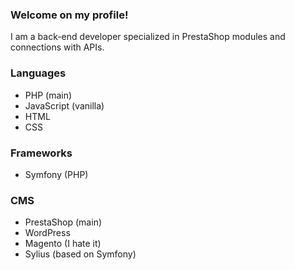 ### Welcome on my profile!

I am a back-end developer specialized in PrestaShop modules and connections with APIs.

### Languages

- PHP (main)
- JavaScript (vanilla)
- HTML
- CSS

### Frameworks

- Symfony (PHP)

### CMS

- PrestaShop (main)
- WordPress
- Magento (I hate it)
- Sylius (based on Symfony)

<!--
**Scwaall/Scwaall** is a ✨ _special_ ✨ repository because its `README.md` (this file) appears on your GitHub profile.

Here are some ideas to get you started:

- 🔭 I’m currently working on ...
- 🌱 I’m currently learning ...
- 👯 I’m looking to collaborate on ...
- 🤔 I’m looking for help with ...
- 💬 Ask me about ...
- 📫 How to reach me: ...
- 😄 Pronouns: ...
- ⚡ Fun fact: ...
-->
